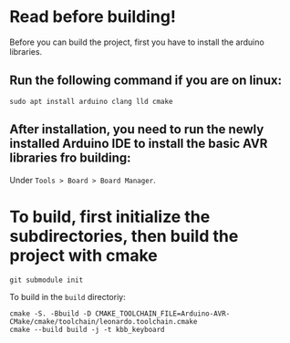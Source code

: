 # Read before building!

Before you can build the project, first you have to install the arduino libraries.

## Run the following command if you are on linux:
```
sudo apt install arduino clang lld cmake
```

## After installation, you need to run the newly installed Arduino IDE to install the basic AVR libraries fro building:

Under `Tools > Board > Board Manager`.


# To build, first initialize the subdirectories, then build the project with cmake
```
git submodule init
```
To build in the `build` directoriy:
```
cmake -S. -Bbuild -D CMAKE_TOOLCHAIN_FILE=Arduino-AVR-CMake/cmake/toolchain/leonardo.toolchain.cmake
cmake --build build -j -t kbb_keyboard
```
